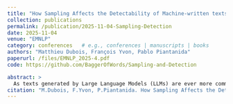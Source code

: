 ```yaml
---
title: "How Sampling Affects the Detectability of Machine-written texts: A Comprehensive Study"
collection: publications
permalink: /publication/2025-11-04-Sampling-Detection
date: 2025-11-04
venue: "EMNLP"
category: conferences   # e.g., conferences | manuscripts | books
authors: "Matthieu Dubois, François Yvon, Pablo Piantanida"
paperurl: /files/EMNLP_2025-4.pdf
code: https://github.com/BaggerOfWords/Sampling-and-Detection

abstract: >
  As texts generated by Large Language Models (LLMs) are ever more common and often indistinguishable from human-written content, research on automatic text detection has attracted growing attention. Many recent detectors report near-perfect accuracy, often boasting AUROC scores above 99\%. However, these claims typically assume fixed generation settings, leaving open the question of how robust such systems are to changes in decoding strategies. In this work, we systematically examine how sampling-based decoding impacts detectability, with a focus on how subtle variations in a model’s (sub)word-level distribution affect detection performance. We find that even minor adjustments to decoding parameters - such as temperature, top-p, or nucleus sampling - can severely impair detector accuracy, with AUROC dropping from near-perfect levels to 1\% in some settings. Our findings expose critical blind spots in current detection methods and emphasize the need for more comprehensive evaluation protocols. To facilitate future research, we release a large-scale dataset encompassing 37 decoding configurations, along with our code and evaluation framework \url{https://github.com/BaggerOfWords/Sampling-and-Detection}.
citation: "M.Dubois, F.Yvon, P.Piantanida. How Sampling Affects the Detectability of Machine-written texts: A Comprehensive Study. EMNLP, 2025."
---
```

